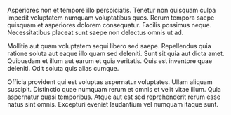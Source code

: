Asperiores non et tempore illo perspiciatis. Tenetur non quisquam culpa impedit voluptatem numquam voluptatibus quos. Rerum tempora saepe quisquam et asperiores dolorem consequatur. Facilis possimus neque. Necessitatibus placeat sunt saepe non delectus omnis ut ad.
 Mollitia aut quam voluptatem sequi libero sed saepe. Repellendus quia ratione soluta aut eaque illo quam sed deleniti. Sunt sit quia aut dicta amet. Quibusdam et illum aut earum et quia veritatis. Quis est inventore quae deleniti. Odit soluta quis alias cumque.
 Officia provident qui est voluptas aspernatur voluptates. Ullam aliquam suscipit. Distinctio quae numquam rerum et omnis et velit vitae illum. Quia aspernatur quasi temporibus. Atque aut est sed reprehenderit rerum esse natus sint omnis. Excepturi eveniet laudantium vel numquam itaque sunt.